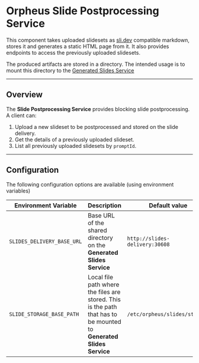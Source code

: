 # Orpheus **Slide Postprocessing Service**

This component takes uploaded slidesets as [sli.dev](https://sli.dev) compatible markdown, stores it and generates a static HTML page from it.
It also provides endpoints to access the previously uploaded slidesets.

The produced artifacts are stored in a directory.
The intended usage is to mount this directory to the [Generated Slides Service](../delivery/README.md)

---

## Overview

The **Slide Postprocessing Service** provides blocking slide postprocessing.
A client can:

1. Upload a new slideset to be postprocessed and stored on the slide delivery.
2. Get the details of a previously uploaded slideset.
3. List all previously uploaded slidesets by `promptId`.

---

## Configuration

The following configuration options are available (using environment variables)

| Environment Variable       | Description                                                                                                         | Default value                  |
|----------------------------|---------------------------------------------------------------------------------------------------------------------|--------------------------------|
| `SLIDES_DELIVERY_BASE_URL` | Base URL of the shared directory on the **Generated Slides Service**                                                | `http://slides-delivery:30608` |
| `SLIDE_STORAGE_BASE_PATH`  | Local file path where the files are stored. This is the path that has to be mounted to **Generated Slides Service** | `/etc/orpheus/slides/storage`  |
